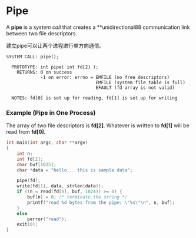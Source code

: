 # Pipe
A **pipe** is a *system call* that creates a **unidirectional88 communication link between two file descriptors.

建立pipe可以让两个进程进行单方向通信。


```
SYSTEM CALL: pipe();                                                          

  PROTOTYPE: int pipe( int fd[2] );                                             
    RETURNS: 0 on success                                                       
             -1 on error: errno = EMFILE (no free descriptors)                  
                                  EMFILE (system file table is full)            
                                  EFAULT (fd array is not valid)                

  NOTES: fd[0] is set up for reading, fd[1] is set up for writing
```

### Example (Pipe in One Process)
The array of two file descriptors is **fd[2]**. Whatever is written to **fd[1]** will be read from **fd[0]**.

```c
int main(int argc, char **argv)
{
	int n;
	int fd[2];
	char buf[1025];
	char *data = "hello... this is sample data";

	pipe(fd);
	write(fd[1], data, strlen(data));
	if ((n = read(fd[0], buf, 1024)) >= 0) {
		buf[n] = 0;	/* terminate the string */
		printf("read %d bytes from the pipe: \"%s\"\n", n, buf);
	}	
	else
		perror("read");
	exit(0);
}
```